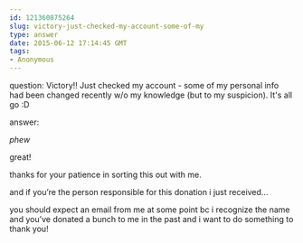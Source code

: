 ```yaml
---
id: 121360875264
slug: victory-just-checked-my-account-some-of-my
type: answer
date: 2015-06-12 17:14:45 GMT
tags:
- Anonymous
---
```

question: Victory!! Just checked my account - some of my personal info had been changed recently w/o my knowledge (but to my suspicion). It's all go :D

answer: <p>*phew*</p><p>great!</p><p>thanks for your patience in sorting this out with me.&nbsp;</p><p>and if you’re the person responsible for this donation i just received...&nbsp;</p><p>you should expect an email from me at some point bc i recognize the name and you’ve donated a bunch to me in the past and i want to do something to thank you!</p>
